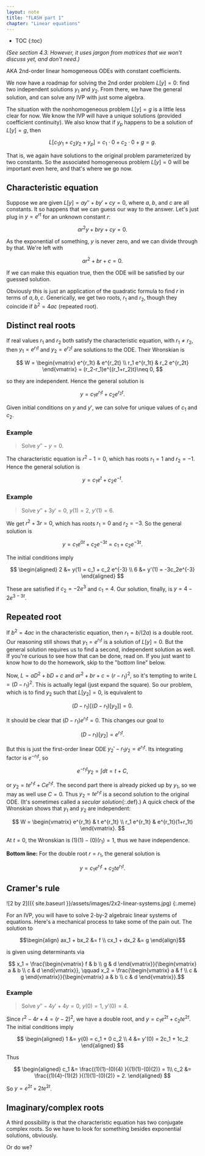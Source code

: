 ```yaml
---
layout: note
title: "fLASH part 1"
chapter: "Linear equations"
---
```

* TOC
{:toc}

*(See section 4.3. However, it uses jargon from matrices that we won't discuss yet, and don't need.)*

AKA 2nd-order linear homogeneous ODEs with constant coefficients. 

We now have a roadmap for solving the 2nd order problem $L[y]=0$: find two independent solutions $y_1$ and $y_2$. From there, we have the general solution, and can solve any IVP with just some algebra. 

The situation with the nonhomogeneous problem $L[y]=g$ is a little less clear for now. We know the IVP will have a unique solutions (provided coefficient continuity). We also know that if $y_p$ happens to be a solution of $L[y]=g$, then

$$
L[c_1y_1+c_2y_2 + y_p] = c_1\cdot 0 + c_2\cdot 0 + g = g.
$$

That is, we again have solutions to the original problem parameterized by two constants. So the associated homogeneous problem $L[y]=0$ will be important even here, and that's where we go now. 

## Characteristic equation

Suppose we are given $L[y]=ay'' +by'+cy=0$, where $a$, $b$, and $c$ are all constants. It so happens that we can guess our way to the answer. Let's just plug in $y=e^{rt}$ for an unknown constant $r$:

$$a r^2 y + b r y + c y = 0.$$

As the exponential of something, $y$ is never zero, and we can divide through by that. We're left with 

$$ar^2 + br + c = 0.$$

If we can make this equation true, then the ODE will be satisfied by our guessed solution. 

Obviously this is just an application of the quadratic formula to find $r$ in terms of $a,b,c$. Generically, we get two roots, $r_1$ and $r_2$, though they coincide if $b^2=4ac$ (repeated root). 

## Distinct real roots

If real values $r_1$ and $r_2$ both satisfy the characteristic equation, with $r_1\neq r_2$, then $y_1=e^{r_1t}$ and $y_2=e^{r_2 t}$ are solutions to the ODE. Their Wronskian is

$$
W = \begin{vmatrix} e^{r_1t} & e^{r_2t} \\ r_1 e^{r_1t} & r_2 e^{r_2t} \end{vmatrix} = (r_2-r_1)e^{(r_1+r_2)t}\neq 0,
$$

so they are independent. Hence the general solution is

$$y = c_1 e^{r_1t} + c_2 e^{r_2t}.$$

Given initial conditions on $y$ and $y'$, we can solve for unique values of $c_1$ and $c_2$. 

### Example

> Solve $y'' -y=0$.

The characteristic equation is $r^2-1=0$, which has roots $r_1=1$ and $r_2=-1$. Hence the general solution is

$$y = c_1 e^{t} + c_2 e^{-t}.$$

### Example

> Solve $y'' +3y'=0$, $y(1)=2$, $y'(1)=6$.

We get $r^2+3r=0$, which has roots $r_1=0$ and $r_2=-3$. So the general solution is

$$
y = c_1 e^{0t} + c_2 e^{-3t} = c_1 + c_2 e^{-3t}.
$$

The initial conditions imply

$$
\begin{aligned}
2 &= y(1) = c_1 + c_2 e^{-3} \\
6 &= y'(1) = -3c_2e^{-3}
\end{aligned}
$$

These are satisfied if $c_2=-2e^3$ and $c_1=4$. Our solution, finally, is $y=4-2e^{3-3t}$.


## Repeated root

If $b^2=4ac$ in the characteristic equation, then  $r_1=b/(2a)$ is a double root. Our reasoning still shows that $y_1=e^{r_1t}$ is a solution of $L[y]=0$. But the general solution requires us to find a second, independent solution as well. If you're curious to see how that can be done, read on. If you just want to know how to do the homework, skip to the "bottom line" below.

Now, $L=aD^2+bD+c$ and $ar^2+br+c=(r-r_1)^2$, so it's tempting to write $L=(D-r_1)^2$. This is actually legal (just expand the square). So our problem, which is to find $y_2$ such that $L[y_2]=0$, is equivalent to

$$
(D-r_1)\bigl[(D-r_1)[y_2]\bigr] = 0.
$$

It should be clear that $(D-r_1)e^{r_1t}=0$. This changes our goal to

$$
(D-r_1)[y_2] = e^{r_1t}.
$$

But this is just the first-order linear ODE $y_2'-r_1y_2 = e^{r_1t}.$ Its integrating factor is $e^{-r_1t}$, so

$$
e^{-r_1t}y_2 = \int dt = t+C,
$$

or $y_2=te^{r_1t}+Ce^{r_1t}.$ The second part there is already picked up by $y_1$, so we may as well use $C=0$. Thus $y_2=te^{r_1t}$ is a second solution to the original ODE. (It's sometimes called a *secular solution*{:.def}.) A quick check of the Wronskian shows that $y_1$ and $y_2$ are independent:

$$
W = \begin{vmatrix} e^{r_1t} & t e^{r_1t} \\ r_1 e^{r_1t} & e^{r_1t}(1+r_1t) \end{vmatrix}.
$$

At $t=0$, the Wronskian is $(1)(1)-(0)(r_1)=1$, thus we have independence.

**Bottom line:** For the double root $r=r_1$, the general solution is

$$
y = c_1 e^{r_1t} + c_2 te^{r_1t}.
$$

## Cramer's rule

![2 by 2]({{ site.baseurl }}/assets/images/2x2-linear-systems.jpg)
{:.meme}

For an IVP, you will have to solve 2-by-2 algebraic linear systems of equations. Here's a mechanical process to take some of the pain out. The solution to 

$$\begin{align}
ax_1 + bx_2 &= f \\
cx_1 + dx_2 &= g
\end{align}$$

is given using determinants via

$$
x_1 = \frac{\begin{vmatrix} f & b \\ g & d \end{vmatrix}}{\begin{vmatrix} a & b \\ c & d \end{vmatrix}}, \qquad 
x_2 = \frac{\begin{vmatrix} a & f \\ c & g \end{vmatrix}}{\begin{vmatrix} a & b \\ c & d \end{vmatrix}}.$$

### Example

> Solve $y'' -4y'+4y=0$, $y(0)=1$, $y'(0)=4$.

Since $r^2-4r+4=(r-2)^2$, we have a double root, and $y=c_1 e^{2t} + c_2te^{2t}$. The initial conditions imply

$$
\begin{aligned}
1 &= y(0) = c_1 + 0 c_2  \\
4 &= y'(0) = 2c_1 + 1c_2 
\end{aligned}
$$

Thus

$$
\begin{aligned}
c_1 &= \frac{(1)(1)-(0)(4) }{(1)(1)-(0)(2)} = 1\\
c_2 &= \frac{(1)(4)-(1)(2) }{(1)(1)-(0)(2)} = 2.
\end{aligned}
$$

So $y=e^{2t} +2te^{2t}$.

## Imaginary/complex roots

A third possibility is that the characteristic equation has two conjugate complex roots. So we have to look for something besides exponential solutions, obviously. 

Or do we?
